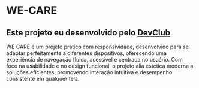 <h1>WE-CARE</h1>
<h2>Este projeto eu desenvolvido pelo <a href="https://www.devclub.com.br/">DevClub</a></h2>
<p>WE CARE é um projeto prático com responsividade, desenvolvido para se adaptar perfeitamente a diferentes dispositivos, oferecendo uma experiência de navegação fluida, acessível e centrada no usuário. Com foco na usabilidade e no design funcional, o projeto alia estética moderna a soluções eficientes, promovendo interação intuitiva e desempenho consistente em qualquer tela.</p>
